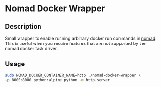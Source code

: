 # Nomad Docker Wrapper

## Description

Small wrapper to enable running arbitrary docker run commands in [nomad](https://www.nomadproject.io/).
This is useful when you require features that are not supported by the nomad docker task driver.

## Usage

```sh
sudo NOMAD_DOCKER_CONTAINER_NAME=http ./nomad-docker-wrapper \
-p 8000:8000 python:alpine python -m http.server
```
